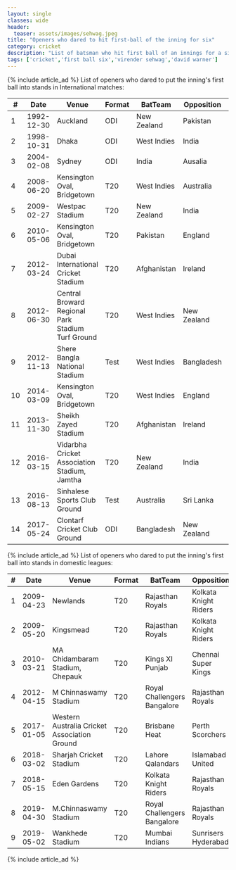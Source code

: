```yaml
---
layout: single
classes: wide
header:
  teaser: assets/images/sehwag.jpeg
title: "Openers who dared to hit first-ball of the inning for six"
category: cricket
description: "List of batsman who hit first ball of an innings for a six. Dwayne Smith did it twice"
tags: ['cricket','first ball six','virender sehwag','david warner']
--- 
```

{% include article_ad %}
List of openers who dared to put the inning's first ball into stands in International matches:

| #  | Date       | Venue                                             | Format | BatTeam     | Opposition  | Batsman          | Bowler        | Link                                                                                                         |
|----|------------|---------------------------------------------------|--------|-------------|-------------|------------------|---------------|--------------------------------------------------------------------------------------------------------------|
| 1  | 1992-12-30 | Auckland                                          | ODI    | New Zealand | Pakistan    | Mark Greatbatch  | Wasim Akram   | <a href="https://www.espncricinfo.com/series/16461/scorecard/64410/new-zealand-vs-pakistan-3rd-odi-pakistan-tour-of-new-zealand-1992-93" target="_blank">link</a>|
| 2 | 1998-10-31 | Dhaka | ODI | West Indies | India | Philo Wallace | Javagal Srinath | <a href="https://www.espncricinfo.com/series/8037/scorecard/66168/india-vs-west-indies-2nd-sf-wills-international-cup-1998-99" target="_blank">link</a>|
| 3 | 2004-02-08 |  Sydney | ODI | India | Ausalia | Virender Sehwag | Jason Gillespie | <a href="https://www.espncricinfo.com/series/8531/scorecard/65656/australia-vs-india-2nd-final-vb-series-2003-04" target="_blank">link</a>|
| 4  | 2008-06-20 | Kensington Oval, Bridgetown                       | T20    | West Indies | Australia   | XM Marshall      | B Lee         | <a href="https://www.google.com/search?q=West Indies vs Australia T20 2008-06-20" target="_blank">link</a>   |
| 5  | 2009-02-27 | Westpac Stadium                                   | T20    | New Zealand | India       | JD Ryder         | IK Pathan     | <a href="https://www.google.com/search?q=New Zealand vs India T20 2009-02-27" target="_blank">link</a>       |
| 6  | 2010-05-06 | Kensington Oval, Bridgetown                       | T20    | Pakistan    | England     | Kamran Akmal     | RJ Sidebottom | <a href="https://www.google.com/search?q=Pakistan vs England T20 2010-05-06" target="_blank">link</a>        |
| 7  | 2012-03-24 | Dubai International Cricket Stadium               | T20    | Afghanistan | Ireland     | Karim Sadiq      | WB Rankin     | <a href="https://www.google.com/search?q=Afghanistan vs Ireland T20 2012-03-24" target="_blank">link</a>     |
| 8  | 2012-06-30 | Central Broward Regional Park Stadium Turf Ground | T20    | West Indies | New Zealand | DR Smith         | NL McCullum   | <a href="https://www.google.com/search?q=West Indies vs New Zealand T20 2012-06-30" target="_blank">link</a> |
| 9  | 2012-11-13 | Shere Bangla National Stadium                     | Test   | West Indies | Bangladesh  | CH Gayle         | Sohag Gazi    | <a href="https://www.google.com/search?q=West Indies vs Bangladesh Test 2012-11-13" target="_blank">link</a> |
| 10 | 2014-03-09 | Kensington Oval, Bridgetown                       | T20    | West Indies | England     | DR Smith         | SCJ Broad     | <a href="https://www.google.com/search?q=West Indies vs England T20 2014-03-09" target="_blank">link</a>     |
| 11 | 2013-11-30 | Sheikh Zayed Stadium                              | T20    | Afghanistan | Ireland     | Mohammad Shahzad | MC Sorensen   | <a href="https://www.google.com/search?q=Afghanistan vs Ireland T20 2013-11-30" target="_blank">link</a>     |
| 12 | 2016-03-15 | Vidarbha Cricket Association Stadium, Jamtha      | T20    | New Zealand | India       | MJ Guptill       | R Ashwin      | <a href="https://www.google.com/search?q=New Zealand vs India T20 2016-03-15" target="_blank">link</a>       |
| 13 | 2016-08-13 | Sinhalese Sports Club Ground                      | Test   | Australia   | Sri Lanka   | DA Warner        | MDK Perera    | <a href="https://www.google.com/search?q=Australia vs Sri Lanka Test 2016-08-13" target="_blank">link</a>    |
| 14 | 2017-05-24 | Clontarf Cricket Club Ground                      | ODI    | Bangladesh  | New Zealand | Tamim Iqbal      | JS Patel      | <a href="https://www.google.com/search?q=Bangladesh vs New Zealand ODI 2017-05-24" target="_blank">link</a>  |

{% include article_ad %}
List of openers who dared to put the inning's first ball into stands in domestic leagues:

| # | Date       | Venue                                        | Format | BatTeam                     | Opposition            | Batsman          | Bowler         | Link                                                                                                                              |
|---|------------|----------------------------------------------|--------|-----------------------------|-----------------------|------------------|----------------|-----------------------------------------------------------------------------------------------------------------------------------|
| 1 | 2009-04-23 | Newlands                                     | T20    | Rajasthan Royals            | Kolkata Knight Riders | YK Pathan        | BAW Mendis     | <a href="https://www.google.com/search?q=Rajasthan Royals vs Kolkata Knight Riders T20 2009-04-23" target="_blank">link</a>       |
| 2 | 2009-05-20 | Kingsmead                                    | T20    | Rajasthan Royals            | Kolkata Knight Riders | NV Ojha          | BJ Hodge       | <a href="https://www.google.com/search?q=Rajasthan Royals vs Kolkata Knight Riders T20 2009-05-20" target="_blank">link</a>       |
| 3 | 2010-03-21 | MA Chidambaram Stadium, Chepauk              | T20    | Kings XI Punjab             | Chennai Super Kings   | DPMD Jayawardene | M Muralitharan | <a href="https://www.google.com/search?q=Kings XI Punjab vs Chennai Super Kings T20 2010-03-21" target="_blank">link</a>          |
| 4 | 2012-04-15 | M Chinnaswamy Stadium                        | T20    | Royal Challengers Bangalore | Rajasthan Royals      | MA Agarwal       | J Botha        | <a href="https://www.google.com/search?q=Royal Challengers Bangalore vs Rajasthan Royals T20 2012-04-15" target="_blank">link</a> |
| 5 | 2017-01-05 | Western Australia Cricket Association Ground | T20    | Brisbane Heat               | Perth Scorchers       | JJ Peirson       | DJ Willey      | <a href="https://www.google.com/search?q=Brisbane Heat vs Perth Scorchers T20 2017-01-05" target="_blank">link</a>                |
| 6 | 2018-03-02 | Sharjah Cricket Stadium                      | T20    | Lahore Qalandars            | Islamabad United      | BB McCullum      | Mohammad Sami  | <a href="https://www.google.com/search?q=Lahore Qalandars vs Islamabad United T20 2018-03-02" target="_blank">link</a>            |
| 7 | 2018-05-15 | Eden Gardens                                 | T20    | Kolkata Knight Riders       | Rajasthan Royals      | SP Narine        | K Gowtham      | <a href="https://www.google.com/search?q=Kolkata Knight Riders vs Rajasthan Royals T20 2018-05-15" target="_blank">link</a>       |
| 8 | 2019-04-30 | M.Chinnaswamy Stadium                        | T20    | Royal Challengers Bangalore | Rajasthan Royals      | V Kohli          | VR Aaron       | <a href="https://www.google.com/search?q=Royal Challengers Bangalore vs Rajasthan Royals T20 2019-04-30" target="_blank">link</a> |
| 9 | 2019-05-02 | Wankhede Stadium                             | T20    | Mumbai Indians              | Sunrisers Hyderabad   | HH Pandya        | Rashid Khan    | <a href="https://www.google.com/search?q=Mumbai Indians vs Sunrisers Hyderabad T20 2019-05-02" target="_blank">link</a>           |

{% include article_ad %}